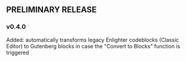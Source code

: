 ## PRELIMINARY RELEASE ##

### v0.4.0 ###

Added: automatically transforms legacy Enlighter codeblocks (Classic Editor) to Gutenberg blocks in case the "Convert to Blocks" function is triggered